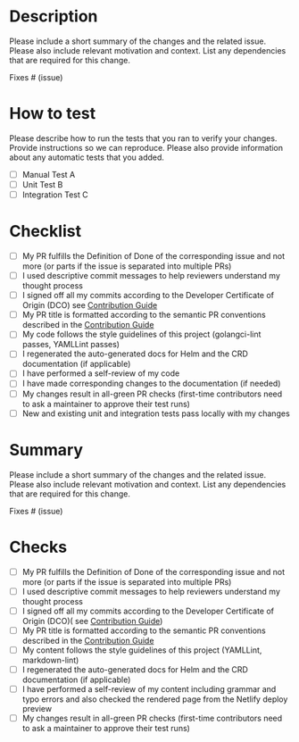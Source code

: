 <!-- PLEASE USE THE TEMPLATE SECTION THAT IS APPLICABLE FOR YOUR CONTRIBUTION -->

<!-- CODE SECTION -->
<!-- USE THIS FOR CODE CONTRIBUTIONS -->

# Description

Please include a short summary of the changes and the related issue.
Please also include relevant motivation and context.
List any dependencies that are required for this change.

Fixes # (issue)

# How to test

Please describe how to run the tests that you ran to verify your changes.
Provide instructions so we can reproduce.
Please also provide information about any automatic tests that you added.

- [ ] Manual Test A
- [ ] Unit Test B
- [ ] Integration Test C

# Checklist

- [ ] My PR fulfills the Definition of Done of the corresponding issue and not more (or parts if the issue is separated
  into multiple PRs)
- [ ] I used descriptive commit messages to help reviewers understand my thought process
- [ ] I signed off all my commits according to the Developer Certificate of Origin (DCO) 
  see [Contribution Guide](https://lifecycle.keptn.sh/contribute/docs/contribution-guidelines)
- [ ] My PR title is formatted according to the semantic PR conventions described in
  the [Contribution Guide](https://lifecycle.keptn.sh/contribute/docs/contribution-guidelines)
- [ ] My code follows the style guidelines of this project (golangci-lint passes, YAMLLint passes)
- [ ] I regenerated the auto-generated docs for Helm and the CRD documentation (if applicable)
- [ ] I have performed a self-review of my code
- [ ] I have made corresponding changes to the documentation (if needed)
- [ ] My changes result in all-green PR checks (first-time contributors need to ask a maintainer to approve their test
  runs)
- [ ] New and existing unit and integration tests pass locally with my changes

<!-- DOCS SECTION -->
<!-- USE THIS FOR DOCS CONTRIBUTIONS -->

# Summary

Please include a short summary of the changes and the related issue.
Please also include relevant motivation and context.
List any dependencies that are required for this change.

Fixes # (issue)

# Checks

- [ ] My PR fulfills the Definition of Done of the corresponding issue and not more (or parts if the issue is separated
  into multiple PRs)
- [ ] I used descriptive commit messages to help reviewers understand my thought process
- [ ] I signed off all my commits according to the Developer Certificate of Origin (DCO)(
  see [Contribution Guide](https://lifecycle.keptn.sh/contribute/docs/contribution-guidelines/))
- [ ] My PR title is formatted according to the semantic PR conventions described in
  the [Contribution Guide](https://lifecycle.keptn.sh/contribute/docs/contribution-guidelines/)
- [ ] My content follows the style guidelines of this project (YAMLLint, markdown-lint)
- [ ] I regenerated the auto-generated docs for Helm and the CRD documentation (if applicable)
- [ ] I have performed a self-review of my content including grammar and typo errors and also checked the rendered page
  from the Netlify deploy preview
- [ ] My changes result in all-green PR checks (first-time contributors need to ask a maintainer to approve their test
  runs)
